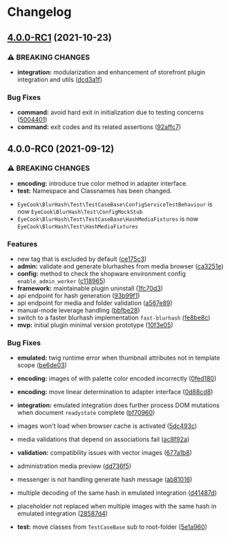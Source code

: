 # Changelog

## [4.0.0-RC1](https://github.com/leptoquark1/sw-blurhash/compare/v4.0.0-RC0...v4.0.0-RC1) (2021-10-23)


### ⚠ BREAKING CHANGES

* **integration:** modularization and enhancement of storefront plugin integration and utils ([dcd3a1f](https://github.com/leptoquark1/sw-blurhash/commit/dcd3a1f092a436de79c667207b5b58444089b19a))

### Bug Fixes

* **command:** avoid hard exit in initialization due to testing concerns ([5004401](https://github.com/leptoquark1/sw-blurhash/commit/5004401d306f7bf1e88703e81c1fad9ff30c65d3))
* **command:** exit codes and its related assertions ([92affc7](https://github.com/leptoquark1/sw-blurhash/commit/92affc7b2cbd8038bac71a4bbda6b4787210ea95))

## 4.0.0-RC0 (2021-09-12)


### ⚠ BREAKING CHANGES

* **encoding:** introduce true color method in adapter interface.
* **test:** Namespace and Classnames has been changed.

- `EyeCook\BlurHash\Test\TestCaseBase\ConfigServiceTestBehaviour` is now  `EyeCook\BlurHash\Test\ConfigMockStub`
- `EyeCook\BlurHash\Test\TestCaseBase\HashMediaFixtures` is now  `EyeCook\BlurHash\Test\HashMediaFixtures`

### Features

* new tag that is excluded by default ([ce175c3](https://github.com/leptoquark1/sw-blurhash/commit/ce175c3a7bb7c3d3d0dd887e20c6782e6daaef1d))
* **admin:** validate and generate blurhashes from media browser ([ca3251e](https://github.com/leptoquark1/sw-blurhash/commit/ca3251e7cf554dc1bf52473f8da2a9286506414a))
* **config:** method to check the shopware environment config `enable_admin_worker` ([c118965](https://github.com/leptoquark1/sw-blurhash/commit/c11896517c02b748096a84813513373c24bfeaec))
* **framework:** maintainable plugin uninstall ([1fc70d3](https://github.com/leptoquark1/sw-blurhash/commit/1fc70d34a7c222dbe87fbafcd8615867586ad078))
* api endpoint for hash generation ([93b99f1](https://github.com/leptoquark1/sw-blurhash/commit/93b99f1e3292a9583c62d206f9d0aa5b3f896346))
* api endpoint for media and folder validation ([a567e89](https://github.com/leptoquark1/sw-blurhash/commit/a567e89827a0a878d390347241434e396914e754))
* manual-mode leverage handling ([bbfbe28](https://github.com/leptoquark1/sw-blurhash/commit/bbfbe28b85205aef13842f06869ef28f96daa4a1))
* switch to a faster blurhash implementation `fast-blurhash` ([fe8be8c](https://github.com/leptoquark1/sw-blurhash/commit/fe8be8c2eda00efbbbe12163290f88188bd45250))
* **mvp:** initial plugin minimal version prototype ([10f3e05](https://github.com/leptoquark1/sw-blurhash/commit/10f3e05602670f89aa111d9bdb399a34adfa629f))

### Bug Fixes

* **emulated:** twig runtime error when thumbnail attributes not in template scope ([be6de03](https://github.com/leptoquark1/sw-blurhash/commit/be6de03bcf964e7d560942fa1136bfee84f33f98))
* **encoding:** images of with palette color encoded incorrectly ([0fed180](https://github.com/leptoquark1/sw-blurhash/commit/0fed180d3676abb202c387b58bf817c8f1e0bc0e))
* **encoding:** move linear determination to adapter interface ([0d88cd8](https://github.com/leptoquark1/sw-blurhash/commit/0d88cd81bb436c9a62e8dbb2e593f5bc53ec9088))
* **integration:** emulated integration does further process DOM mutations when document `readystate` complete ([bf70960](https://github.com/leptoquark1/sw-blurhash/commit/bf7096000dfcd07389262790f44472a24f8ca1f1))
* images won't load when browser cache is activated ([5dc493c](https://github.com/leptoquark1/sw-blurhash/commit/5dc493c9678da8affd5b9d57620dd5ace61f3b8b))
* media validations that depend on associations fail ([ac8f92a](https://github.com/leptoquark1/sw-blurhash/commit/ac8f92a3fa6f2ae5108380e247a5c88ad429e2e3))
* **validation:** compatibility issues with vector images ([677a1b8](https://github.com/leptoquark1/sw-blurhash/commit/677a1b8968d7dd26991eb09d113be07d6d383869))
* administration media preview ([dd736f5](https://github.com/leptoquark1/sw-blurhash/commit/dd736f5ca392d661616a40de2e007d3b22af3c8a))
* messenger is not handling generate hash message ([ab81016](https://github.com/leptoquark1/sw-blurhash/commit/ab81016aac3cd46e3a6a515b70404caca7b38ace))
* multiple decoding of the same hash in emulated integration ([d41487d](https://github.com/leptoquark1/sw-blurhash/commit/d41487d7ff4e15a0f221f58ffaaa53b672ea415d))
* placeholder not replaced when multiple images with the same hash in emulated integration ([28587d4](https://github.com/leptoquark1/sw-blurhash/commit/28587d40c93d8b6276d74eba56e0c9e0e9b44653))


* **test:** move classes from `TestCaseBase` sub to root-folder ([5e1a960](https://github.com/leptoquark1/sw-blurhash/commit/5e1a960eceeb16283c0e53f7a2f9a91d2f7b751c))
